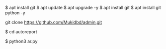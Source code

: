 $ apt install git
$ apt update 
$ apt upgrade -y
$ apt install git 
$ apt install git python -y

git clone https://github.com/Mukidbd/admin.git

$ cd autoreport

$ python3 ar.py
